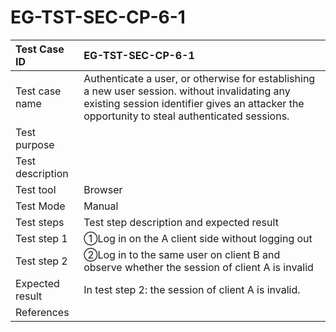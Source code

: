 # EG-TST-SEC-CP-6-1



| Test Case ID     | EG-TST-SEC-CP-6-1                                            |
| :--------------- | :----------------------------------------------------------- |
| Test case name   | Authenticate a user, or otherwise for establishing a new user session.  without invalidating any existing session identifier gives an attacker  the opportunity to steal authenticated sessions. |
| Test purpose     |                                                              |
| Test description |                                                              |
| Test tool        | Browser                                                      |
| Test Mode        | Manual                                                       |
| Test steps       | Test step description and expected result                    |
| Test step 1      | ①Log in on the A client side without logging out<br/>        |
| Test step 2      | ②Log in to the same user on client B and observe whether the session of client A is invalid<br/> |
| Expected result  | In test step 2: the session of client A is invalid.<br/>     |
| References       |                                                              |

